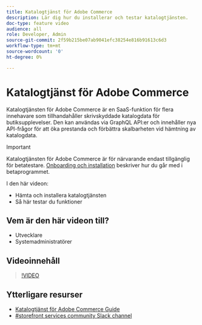 ```yaml
---
title: Katalogtjänst för Adobe Commerce
description: Lär dig hur du installerar och testar katalogtjänsten.
doc-type: feature video
audience: all
role: Developer, Admin
source-git-commit: 2f59b215be07ab9041efc38254e816b91613c6d3
workflow-type: tm+mt
source-wordcount: '0'
ht-degree: 0%

---
```


# Katalogtjänst för Adobe Commerce

Katalogtjänsten för Adobe Commerce är en SaaS-funktion för flera innehavare som tillhandahåller skrivskyddade katalogdata för butiksupplevelser. Den kan användas via GraphQL API:er och innehåller nya API-frågor för att öka prestanda och förbättra skalbarheten vid hämtning av katalogdata.

>[!IMPORTANT]
>
>Katalogtjänsten för Adobe Commerce är för närvarande endast tillgänglig för betatestare. [Onboarding och installation](https://experienceleague.adobe.com/docs/commerce-merchant-services/catalog-service/installation.html) beskriver hur du går med i betaprogrammet.

I den här videon:

- Hämta och installera katalogtjänsten
- Så här testar du funktioner

## Vem är den här videon till?

- Utvecklare
- Systemadministratörer

## Videoinnehåll

>[!VIDEO](https://video.tv.adobe.com/v/3409390?quality=12&learn=on)

## Ytterligare resurser

- [Katalogtjänst för Adobe Commerce Guide](https://experienceleague.adobe.com/docs/commerce-merchant-services/catalog-service/guide-overview.html)
- [#storefront services community Slack channel](https://magentocommeng.slack.com/?redir=%2Farchives%2FC03HVPG8RS4)